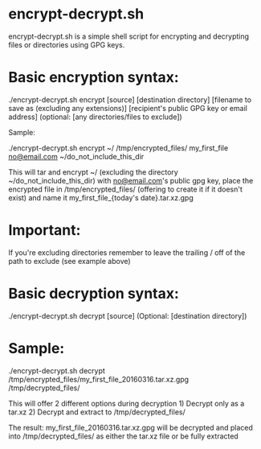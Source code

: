 # encrypt-decrypt.sh

   encrypt-decrypt.sh is a simple shell script for encrypting and decrypting files or directories using GPG keys.

# Basic encryption syntax:

   ./encrypt-decrypt.sh encrypt [source] [destination directory] [filename to save as (excluding any extensions)] [recipient's public GPG key or email address] (optional: [any directories/files to exclude])

Sample:

   ./encrypt-decrypt.sh encrypt ~/ /tmp/encrypted_files/ my_first_file no@email.com ~/do_not_include_this_dir

   This will tar and encrypt ~/ (excluding the directory ~/do_not_include_this_dir) with no@email.com's public gpg key, place the encrypted file in /tmp/encrypted_files/ (offering to create it if it doesn't exist) and name it my_first_file_{today's date}.tar.xz.gpg

# Important:

   If you're excluding directories remember to leave the trailing / off of the path to exclude (see example above)

# Basic decryption syntax:

   ./encrypt-decrypt.sh decrypt [source] (Optional: [destination directory])

# Sample:

   ./encrypt-decrypt.sh decrypt /tmp/encrypted_files/my_first_file_20160316.tar.xz.gpg /tmp/decrypted_files/

   This will offer 2 different options during decryption 1) Decrypt only as a tar.xz 2) Decrypt and extract to /tmp/decrypted_files/

   The result: my_first_file_20160316.tar.xz.gpg will be decrypted and placed into /tmp/decrypted_files/ as either the tar.xz file or be fully extracted